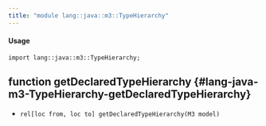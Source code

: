 ```yaml
---
title: "module lang::java::m3::TypeHierarchy"
---
```


#### Usage

`import lang::java::m3::TypeHierarchy;`

## function getDeclaredTypeHierarchy {#lang-java-m3-TypeHierarchy-getDeclaredTypeHierarchy}

* ``rel[loc from, loc to] getDeclaredTypeHierarchy(M3 model)``

